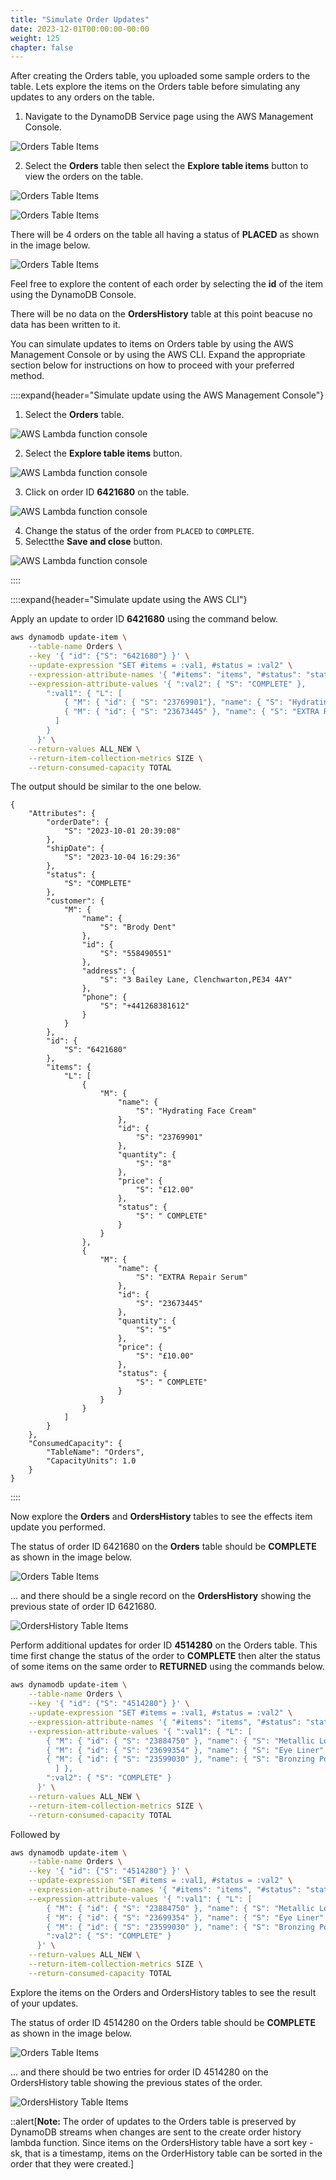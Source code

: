 ```yaml
---
title: "Simulate Order Updates"
date: 2023-12-01T00:00:00-00:00
weight: 125
chapter: false
---
```


After creating the Orders table, you uploaded some sample orders to the table. Lets explore the items on the Orders table before simulating any updates to any orders on the table.

1. Navigate to the DynamoDB Service page using the AWS Management Console. 

![Orders Table Items](/static/images/change-data-capture/ex1/select-dynamodb-service.png)

2. Select the **Orders** table then select the **Explore table items** button to view the orders on the table. 

![Orders Table Items](/static/images/change-data-capture/ex1/view-orders-table.png)

![Orders Table Items](/static/images/change-data-capture/ex1/explore-table-items.png)

There will be 4 orders on the table all having a status of **PLACED** as shown in the image below.

![Orders Table Items](/static/images/change-data-capture/ex1/orders-initial.png)

Feel free to explore the content of each order by selecting the **id** of the item using the DynamoDB Console.

There will be no data on the **OrdersHistory** table at this point beacuse no data has been written to it.

You can simulate updates to items on Orders table by using the AWS Management Console or by using the AWS CLI. Expand the appropriate section below for instructions on how to proceed with your preferred method.

::::expand{header="Simulate update using the AWS Management Console"}

1. Select the **Orders** table.

![AWS Lambda function console](/static/images/change-data-capture/ex1/select-orders-table.png)

2. Select the **Explore table items** button.

![AWS Lambda function console](/static/images/change-data-capture/ex1/explore-items.png)

3. Click on order ID **6421680** on the table.

![AWS Lambda function console](/static/images/change-data-capture/ex1/select-item.png)

4. Change the status of the order from `PLACED` to `COMPLETE`.
5. Selectthe **Save and close** button.

![AWS Lambda function console](/static/images/change-data-capture/ex1/edit-item.png)

::::

::::expand{header="Simulate update using the AWS CLI"}

Apply an update to order ID **6421680** using the command below. 

```bash
aws dynamodb update-item \
    --table-name Orders \
    --key '{ "id": {"S": "6421680"} }' \
    --update-expression "SET #items = :val1, #status = :val2" \
    --expression-attribute-names '{ "#items": "items", "#status": "status" }' \
    --expression-attribute-values '{ ":val2": { "S": "COMPLETE" },
        ":val1": { "L": [
            { "M": { "id": { "S": "23769901"}, "name": { "S": "Hydrating Face Cream" }, "price": { "S": "£12.00" }, "quantity": { "S": "8"}, "status": { "S": " COMPLETE" } } },
            { "M": { "id": { "S": "23673445" }, "name": { "S": "EXTRA Repair Serum" }, "price": { "S": "£10.00" }, "quantity": { "S": "5" }, "status": { "S": " COMPLETE" } } }
          ]
        } 
      }' \
    --return-values ALL_NEW \
    --return-item-collection-metrics SIZE \
    --return-consumed-capacity TOTAL
```

The output should be similar to the one below.

```
{
    "Attributes": {
        "orderDate": {
            "S": "2023-10-01 20:39:08"
        },
        "shipDate": {
            "S": "2023-10-04 16:29:36"
        },
        "status": {
            "S": "COMPLETE"
        },
        "customer": {
            "M": {
                "name": {
                    "S": "Brody Dent"
                },
                "id": {
                    "S": "558490551"
                },
                "address": {
                    "S": "3 Bailey Lane, Clenchwarton,PE34 4AY"
                },
                "phone": {
                    "S": "+441268381612"
                }
            }
        },
        "id": {
            "S": "6421680"
        },
        "items": {
            "L": [
                {
                    "M": {
                        "name": {
                            "S": "Hydrating Face Cream"
                        },
                        "id": {
                            "S": "23769901"
                        },
                        "quantity": {
                            "S": "8"
                        },
                        "price": {
                            "S": "£12.00"
                        },
                        "status": {
                            "S": " COMPLETE"
                        }
                    }
                },
                {
                    "M": {
                        "name": {
                            "S": "EXTRA Repair Serum"
                        },
                        "id": {
                            "S": "23673445"
                        },
                        "quantity": {
                            "S": "5"
                        },
                        "price": {
                            "S": "£10.00"
                        },
                        "status": {
                            "S": " COMPLETE"
                        }
                    }
                }
            ]
        }
    },
    "ConsumedCapacity": {
        "TableName": "Orders",
        "CapacityUnits": 1.0
    }
}
```

::::

Now explore the **Orders** and **OrdersHistory** tables to see the effects item update you performed.

The status of order ID 6421680 on the **Orders** table should be **COMPLETE** as shown in the image below.

![Orders Table Items](/static/images/change-data-capture/ex1/order-update-one.png)

... and there should be a single record on the **OrdersHistory** showing the previous state of order ID 6421680.

![OrdersHistory Table Items](/static/images/change-data-capture/ex1/orders-history-one.png)

Perform additional updates for order ID **4514280** on the Orders table. This time first change the status of the order to **COMPLETE** then alter the status of some items on the same order to **RETURNED** using the commands below.

```bash
aws dynamodb update-item \
    --table-name Orders \
    --key '{ "id": {"S": "4514280"} }' \
    --update-expression "SET #items = :val1, #status = :val2" \
    --expression-attribute-names '{ "#items": "items", "#status": "status" }' \
    --expression-attribute-values '{ ":val1": { "L": [ 
        { "M": { "id": { "S": "23884750" }, "name": { "S": "Metallic Long-Wear Cream Shadow" }, "price": { "S": "£15.00" }, "quantity": { "S": "13" }, "status": { "S": "COMPLETE" } } },
        { "M": { "id": { "S": "23699354" }, "name": { "S": "Eye Liner" }, "price": { "S": "£9.00" }, "quantity": { "S": "8" }, "status": { "S": "COMPLETE" } } },
        { "M": { "id": { "S": "23599030" }, "name": { "S": "Bronzing Powder" }, "price": { "S": "£12.00" }, "quantity": { "S": "10" }, "status": { "S": "COMPLETE" } } }
          ] },
        ":val2": { "S": "COMPLETE" }
      }' \
    --return-values ALL_NEW \
    --return-item-collection-metrics SIZE \
    --return-consumed-capacity TOTAL
```

Followed by

```bash
aws dynamodb update-item \
    --table-name Orders \
    --key '{ "id": {"S": "4514280"} }' \
    --update-expression "SET #items = :val1, #status = :val2" \
    --expression-attribute-names '{ "#items": "items", "#status": "status" }' \
    --expression-attribute-values '{ ":val1": { "L": [ 
        { "M": { "id": { "S": "23884750" }, "name": { "S": "Metallic Long-Wear Cream Shadow" }, "price": { "S": "£15.00" }, "quantity": { "S": "13" }, "status": { "S": "COMPLETE" } } },
        { "M": { "id": { "S": "23699354" }, "name": { "S": "Eye Liner" }, "price": { "S": "£9.00" }, "quantity": { "S": "8" }, "status": { "S": "RETURNED" } } },
        { "M": { "id": { "S": "23599030" }, "name": { "S": "Bronzing Powder" }, "price": { "S": "£12.00" }, "quantity": { "S": "10" }, "status": { "S": "RETURNED" } } } ] },
        ":val2": { "S": "COMPLETE" }
      }' \
    --return-values ALL_NEW \
    --return-item-collection-metrics SIZE \
    --return-consumed-capacity TOTAL
```

Explore the items on the Orders and OrdersHistory tables to see the result of your updates.

The status of order ID 4514280 on the Orders table should be **COMPLETE** as shown in the image below.

![Orders Table Items](/static/images/change-data-capture/ex1/orders-update-two.png)

... and there should be two entries for order ID 4514280 on the OrdersHistory table showing the previous states of the order.

![OrdersHistory Table Items](/static/images/change-data-capture/ex1/orders-history-two.png)

::alert[**Note:** The order of updates to the Orders table is preserved by DynamoDB streams when changes are sent to the create order history lambda function. Since items on the OrdersHistory table have a sort key - sk, that is a timestamp, items on the OrderHistory table can be sorted in the order that they were created.]
